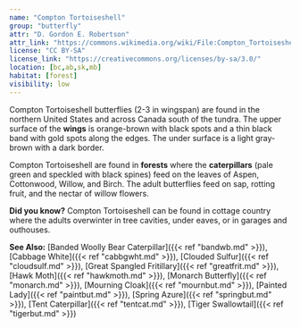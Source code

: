 ```yaml
---
name: "Compton Tortoiseshell"
group: "butterfly"
attr: "D. Gordon E. Robertson"
attr_link: "https://commons.wikimedia.org/wiki/File:Compton_Tortoiseshell.jpg"
license: "CC BY-SA"
license_link: "https://creativecommons.org/licenses/by-sa/3.0/"
location: [bc,ab,sk,mb]
habitat: [forest]
visibility: low
---
```

Compton Tortoiseshell butterflies (2-3 in wingspan) are found in the northern United States and across Canada south of the tundra. The upper surface of the **wings** is orange-brown with black spots and a thin black band with gold spots along the edges. The under surface is a light gray-brown with a dark border.

Compton Tortoiseshell are found in **forests** where the **caterpillars** (pale green and speckled with black spines) feed on the leaves of Aspen, Cottonwood, Willow, and Birch. The adult butterflies feed on sap, rotting fruit, and the nectar of willow flowers.

**Did you know?** Compton Tortoiseshell can be found in cottage country where the adults overwinter in tree cavities, under eaves, or in garages and outhouses.

<!-- generated, do not edit -->
**See Also:**
[Banded Woolly Bear Caterpillar]({{< ref "bandwb.md" >}}),
[Cabbage White]({{< ref "cabbgwht.md" >}}),
[Clouded Sulfur]({{< ref "cloudsulf.md" >}}),
[Great Spangled Fritillary]({{< ref "greatfrit.md" >}}),
[Hawk Moth]({{< ref "hawkmoth.md" >}}),
[Monarch Butterfly]({{< ref "monarch.md" >}}),
[Mourning Cloak]({{< ref "mournbut.md" >}}),
[Painted Lady]({{< ref "paintbut.md" >}}),
[Spring Azure]({{< ref "springbut.md" >}}),
[Tent Caterpillar]({{< ref "tentcat.md" >}}),
[Tiger Swallowtail]({{< ref "tigerbut.md" >}})
